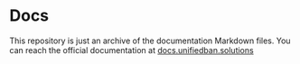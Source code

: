 # Docs
This repository is just an archive of the documentation Markdown files. You can reach the official documentation at [docs.unifiedban.solutions](https://docs.unifiedban.solutions)
